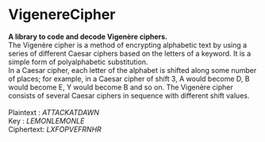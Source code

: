 # VigenereCipher
**A library to code and decode Vigenère ciphers.**<br />
The Vigenère cipher is a method of encrypting alphabetic text by using a series of different Caesar ciphers based on the letters of a keyword. It is a simple form of polyalphabetic substitution.<br />
In a Caesar cipher, each letter of the alphabet is shifted along some number of places; for example, in a Caesar cipher of shift 3, A would become D, B would become E, Y would become B and so on. The Vigenère cipher consists of several Caesar ciphers in sequence with different shift values.<br /><br />
Plaintext : 	*ATTACKATDAWN*<br />
Key       : 	*LEMONLEMONLE*<br />
Ciphertext: 	*LXFOPVEFRNHR*<br />

